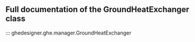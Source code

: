 ## Full documentation of the GroundHeatExchanger class

::: ghedesigner.ghe.manager.GroundHeatExchanger
